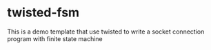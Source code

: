 twisted-fsm
===========

This is a demo template that use twisted to write a socket connection program with finite state machine
